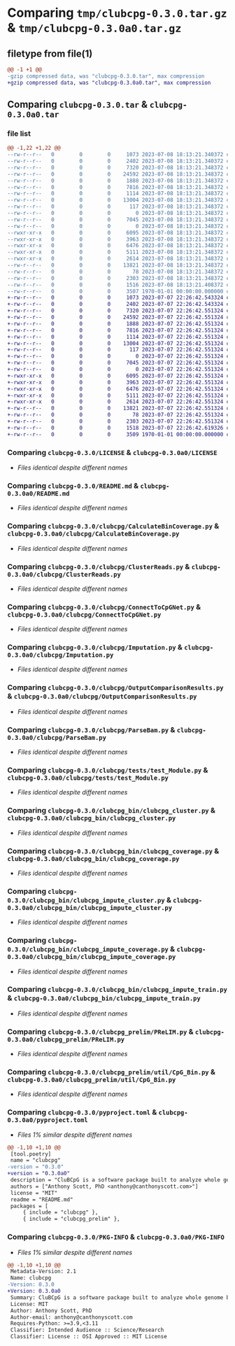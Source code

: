 # Comparing `tmp/clubcpg-0.3.0.tar.gz` & `tmp/clubcpg-0.3.0a0.tar.gz`

## filetype from file(1)

```diff
@@ -1 +1 @@
-gzip compressed data, was "clubcpg-0.3.0.tar", max compression
+gzip compressed data, was "clubcpg-0.3.0a0.tar", max compression
```

## Comparing `clubcpg-0.3.0.tar` & `clubcpg-0.3.0a0.tar`

### file list

```diff
@@ -1,22 +1,22 @@
--rw-r--r--   0        0        0     1073 2023-07-08 18:13:21.340372 clubcpg-0.3.0/LICENSE
--rw-r--r--   0        0        0     2402 2023-07-08 18:13:21.340372 clubcpg-0.3.0/README.md
--rw-r--r--   0        0        0     7320 2023-07-08 18:13:21.348372 clubcpg-0.3.0/clubcpg/CalculateBinCoverage.py
--rw-r--r--   0        0        0    24592 2023-07-08 18:13:21.348372 clubcpg-0.3.0/clubcpg/ClusterReads.py
--rw-r--r--   0        0        0     1888 2023-07-08 18:13:21.348372 clubcpg-0.3.0/clubcpg/ConnectToCpGNet.py
--rw-r--r--   0        0        0     7816 2023-07-08 18:13:21.348372 clubcpg-0.3.0/clubcpg/Imputation.py
--rw-r--r--   0        0        0     1114 2023-07-08 18:13:21.348372 clubcpg-0.3.0/clubcpg/OutputComparisonResults.py
--rw-r--r--   0        0        0    13004 2023-07-08 18:13:21.348372 clubcpg-0.3.0/clubcpg/ParseBam.py
--rw-r--r--   0        0        0      117 2023-07-08 18:13:21.348372 clubcpg-0.3.0/clubcpg/__init__.py
--rw-r--r--   0        0        0        0 2023-07-08 18:13:21.348372 clubcpg-0.3.0/clubcpg/tests/__init__.py
--rw-r--r--   0        0        0     7045 2023-07-08 18:13:21.348372 clubcpg-0.3.0/clubcpg/tests/test_Module.py
--rw-r--r--   0        0        0        0 2023-07-08 18:13:21.348372 clubcpg-0.3.0/clubcpg_bin/__init__.py
--rwxr-xr-x   0        0        0     6095 2023-07-08 18:13:21.348372 clubcpg-0.3.0/clubcpg_bin/clubcpg_cluster.py
--rwxr-xr-x   0        0        0     3963 2023-07-08 18:13:21.348372 clubcpg-0.3.0/clubcpg_bin/clubcpg_coverage.py
--rwxr-xr-x   0        0        0     6476 2023-07-08 18:13:21.348372 clubcpg-0.3.0/clubcpg_bin/clubcpg_impute_cluster.py
--rwxr-xr-x   0        0        0     5111 2023-07-08 18:13:21.348372 clubcpg-0.3.0/clubcpg_bin/clubcpg_impute_coverage.py
--rwxr-xr-x   0        0        0     2614 2023-07-08 18:13:21.348372 clubcpg-0.3.0/clubcpg_bin/clubcpg_impute_train.py
--rw-r--r--   0        0        0    13821 2023-07-08 18:13:21.348372 clubcpg-0.3.0/clubcpg_prelim/PReLIM.py
--rw-r--r--   0        0        0       78 2023-07-08 18:13:21.348372 clubcpg-0.3.0/clubcpg_prelim/__init__.py
--rw-r--r--   0        0        0     2303 2023-07-08 18:13:21.348372 clubcpg-0.3.0/clubcpg_prelim/util/CpG_Bin.py
--rw-r--r--   0        0        0     1516 2023-07-08 18:13:21.408372 clubcpg-0.3.0/pyproject.toml
--rw-r--r--   0        0        0     3507 1970-01-01 00:00:00.000000 clubcpg-0.3.0/PKG-INFO
+-rw-r--r--   0        0        0     1073 2023-07-07 22:26:42.543324 clubcpg-0.3.0a0/LICENSE
+-rw-r--r--   0        0        0     2402 2023-07-07 22:26:42.543324 clubcpg-0.3.0a0/README.md
+-rw-r--r--   0        0        0     7320 2023-07-07 22:26:42.551324 clubcpg-0.3.0a0/clubcpg/CalculateBinCoverage.py
+-rw-r--r--   0        0        0    24592 2023-07-07 22:26:42.551324 clubcpg-0.3.0a0/clubcpg/ClusterReads.py
+-rw-r--r--   0        0        0     1888 2023-07-07 22:26:42.551324 clubcpg-0.3.0a0/clubcpg/ConnectToCpGNet.py
+-rw-r--r--   0        0        0     7816 2023-07-07 22:26:42.551324 clubcpg-0.3.0a0/clubcpg/Imputation.py
+-rw-r--r--   0        0        0     1114 2023-07-07 22:26:42.551324 clubcpg-0.3.0a0/clubcpg/OutputComparisonResults.py
+-rw-r--r--   0        0        0    13004 2023-07-07 22:26:42.551324 clubcpg-0.3.0a0/clubcpg/ParseBam.py
+-rw-r--r--   0        0        0      117 2023-07-07 22:26:42.551324 clubcpg-0.3.0a0/clubcpg/__init__.py
+-rw-r--r--   0        0        0        0 2023-07-07 22:26:42.551324 clubcpg-0.3.0a0/clubcpg/tests/__init__.py
+-rw-r--r--   0        0        0     7045 2023-07-07 22:26:42.551324 clubcpg-0.3.0a0/clubcpg/tests/test_Module.py
+-rw-r--r--   0        0        0        0 2023-07-07 22:26:42.551324 clubcpg-0.3.0a0/clubcpg_bin/__init__.py
+-rwxr-xr-x   0        0        0     6095 2023-07-07 22:26:42.551324 clubcpg-0.3.0a0/clubcpg_bin/clubcpg_cluster.py
+-rwxr-xr-x   0        0        0     3963 2023-07-07 22:26:42.551324 clubcpg-0.3.0a0/clubcpg_bin/clubcpg_coverage.py
+-rwxr-xr-x   0        0        0     6476 2023-07-07 22:26:42.551324 clubcpg-0.3.0a0/clubcpg_bin/clubcpg_impute_cluster.py
+-rwxr-xr-x   0        0        0     5111 2023-07-07 22:26:42.551324 clubcpg-0.3.0a0/clubcpg_bin/clubcpg_impute_coverage.py
+-rwxr-xr-x   0        0        0     2614 2023-07-07 22:26:42.551324 clubcpg-0.3.0a0/clubcpg_bin/clubcpg_impute_train.py
+-rw-r--r--   0        0        0    13821 2023-07-07 22:26:42.551324 clubcpg-0.3.0a0/clubcpg_prelim/PReLIM.py
+-rw-r--r--   0        0        0       78 2023-07-07 22:26:42.551324 clubcpg-0.3.0a0/clubcpg_prelim/__init__.py
+-rw-r--r--   0        0        0     2303 2023-07-07 22:26:42.551324 clubcpg-0.3.0a0/clubcpg_prelim/util/CpG_Bin.py
+-rw-r--r--   0        0        0     1518 2023-07-07 22:26:42.619326 clubcpg-0.3.0a0/pyproject.toml
+-rw-r--r--   0        0        0     3509 1970-01-01 00:00:00.000000 clubcpg-0.3.0a0/PKG-INFO
```

### Comparing `clubcpg-0.3.0/LICENSE` & `clubcpg-0.3.0a0/LICENSE`

 * *Files identical despite different names*

### Comparing `clubcpg-0.3.0/README.md` & `clubcpg-0.3.0a0/README.md`

 * *Files identical despite different names*

### Comparing `clubcpg-0.3.0/clubcpg/CalculateBinCoverage.py` & `clubcpg-0.3.0a0/clubcpg/CalculateBinCoverage.py`

 * *Files identical despite different names*

### Comparing `clubcpg-0.3.0/clubcpg/ClusterReads.py` & `clubcpg-0.3.0a0/clubcpg/ClusterReads.py`

 * *Files identical despite different names*

### Comparing `clubcpg-0.3.0/clubcpg/ConnectToCpGNet.py` & `clubcpg-0.3.0a0/clubcpg/ConnectToCpGNet.py`

 * *Files identical despite different names*

### Comparing `clubcpg-0.3.0/clubcpg/Imputation.py` & `clubcpg-0.3.0a0/clubcpg/Imputation.py`

 * *Files identical despite different names*

### Comparing `clubcpg-0.3.0/clubcpg/OutputComparisonResults.py` & `clubcpg-0.3.0a0/clubcpg/OutputComparisonResults.py`

 * *Files identical despite different names*

### Comparing `clubcpg-0.3.0/clubcpg/ParseBam.py` & `clubcpg-0.3.0a0/clubcpg/ParseBam.py`

 * *Files identical despite different names*

### Comparing `clubcpg-0.3.0/clubcpg/tests/test_Module.py` & `clubcpg-0.3.0a0/clubcpg/tests/test_Module.py`

 * *Files identical despite different names*

### Comparing `clubcpg-0.3.0/clubcpg_bin/clubcpg_cluster.py` & `clubcpg-0.3.0a0/clubcpg_bin/clubcpg_cluster.py`

 * *Files identical despite different names*

### Comparing `clubcpg-0.3.0/clubcpg_bin/clubcpg_coverage.py` & `clubcpg-0.3.0a0/clubcpg_bin/clubcpg_coverage.py`

 * *Files identical despite different names*

### Comparing `clubcpg-0.3.0/clubcpg_bin/clubcpg_impute_cluster.py` & `clubcpg-0.3.0a0/clubcpg_bin/clubcpg_impute_cluster.py`

 * *Files identical despite different names*

### Comparing `clubcpg-0.3.0/clubcpg_bin/clubcpg_impute_coverage.py` & `clubcpg-0.3.0a0/clubcpg_bin/clubcpg_impute_coverage.py`

 * *Files identical despite different names*

### Comparing `clubcpg-0.3.0/clubcpg_bin/clubcpg_impute_train.py` & `clubcpg-0.3.0a0/clubcpg_bin/clubcpg_impute_train.py`

 * *Files identical despite different names*

### Comparing `clubcpg-0.3.0/clubcpg_prelim/PReLIM.py` & `clubcpg-0.3.0a0/clubcpg_prelim/PReLIM.py`

 * *Files identical despite different names*

### Comparing `clubcpg-0.3.0/clubcpg_prelim/util/CpG_Bin.py` & `clubcpg-0.3.0a0/clubcpg_prelim/util/CpG_Bin.py`

 * *Files identical despite different names*

### Comparing `clubcpg-0.3.0/pyproject.toml` & `clubcpg-0.3.0a0/pyproject.toml`

 * *Files 1% similar despite different names*

```diff
@@ -1,10 +1,10 @@
 [tool.poetry]
 name = "clubcpg"
-version = "0.3.0"
+version = "0.3.0a0"
 description = "CluBCpG is a software package built to analyze whole genome bisulfite sequencing (WGBS) data."
 authors = ["Anthony Scott, PhD <anthony@canthonyscott.com>"]
 license = "MIT"
 readme = "README.md"
 packages = [
     { include = "clubcpg" },
     { include = "clubcpg_prelim" },
```

### Comparing `clubcpg-0.3.0/PKG-INFO` & `clubcpg-0.3.0a0/PKG-INFO`

 * *Files 1% similar despite different names*

```diff
@@ -1,10 +1,10 @@
 Metadata-Version: 2.1
 Name: clubcpg
-Version: 0.3.0
+Version: 0.3.0a0
 Summary: CluBCpG is a software package built to analyze whole genome bisulfite sequencing (WGBS) data.
 License: MIT
 Author: Anthony Scott, PhD
 Author-email: anthony@canthonyscott.com
 Requires-Python: >=3.9,<3.11
 Classifier: Intended Audience :: Science/Research
 Classifier: License :: OSI Approved :: MIT License
```

